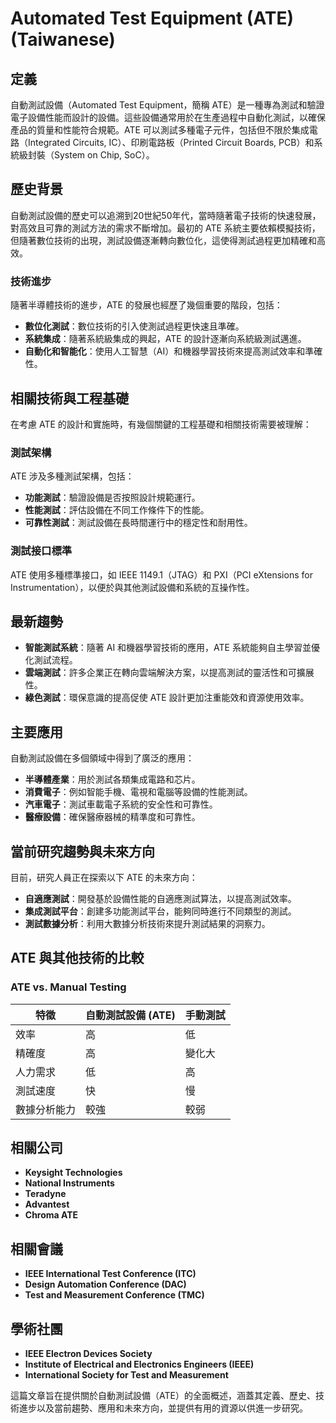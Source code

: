 # Automated Test Equipment (ATE) (Taiwanese)

## 定義

自動測試設備（Automated Test Equipment，簡稱 ATE）是一種專為測試和驗證電子設備性能而設計的設備。這些設備通常用於在生產過程中自動化測試，以確保產品的質量和性能符合規範。ATE 可以測試多種電子元件，包括但不限於集成電路（Integrated Circuits, IC）、印刷電路板（Printed Circuit Boards, PCB）和系統級封裝（System on Chip, SoC）。

## 歷史背景

自動測試設備的歷史可以追溯到20世紀50年代，當時隨著電子技術的快速發展，對高效且可靠的測試方法的需求不斷增加。最初的 ATE 系統主要依賴模擬技術，但隨著數位技術的出現，測試設備逐漸轉向數位化，這使得測試過程更加精確和高效。

### 技術進步

隨著半導體技術的進步，ATE 的發展也經歷了幾個重要的階段，包括：

- **數位化測試**：數位技術的引入使測試過程更快速且準確。
- **系統集成**：隨著系統級集成的興起，ATE 的設計逐漸向系統級測試邁進。
- **自動化和智能化**：使用人工智慧（AI）和機器學習技術來提高測試效率和準確性。

## 相關技術與工程基礎

在考慮 ATE 的設計和實施時，有幾個關鍵的工程基礎和相關技術需要被理解：

### 測試架構

ATE 涉及多種測試架構，包括：

- **功能測試**：驗證設備是否按照設計規範運行。
- **性能測試**：評估設備在不同工作條件下的性能。
- **可靠性測試**：測試設備在長時間運行中的穩定性和耐用性。

### 測試接口標準

ATE 使用多種標準接口，如 IEEE 1149.1（JTAG）和 PXI（PCI eXtensions for Instrumentation），以便於與其他測試設備和系統的互操作性。

## 最新趨勢

- **智能測試系統**：隨著 AI 和機器學習技術的應用，ATE 系統能夠自主學習並優化測試流程。
- **雲端測試**：許多企業正在轉向雲端解決方案，以提高測試的靈活性和可擴展性。
- **綠色測試**：環保意識的提高促使 ATE 設計更加注重能效和資源使用效率。

## 主要應用

自動測試設備在多個領域中得到了廣泛的應用：

- **半導體產業**：用於測試各類集成電路和芯片。
- **消費電子**：例如智能手機、電視和電腦等設備的性能測試。
- **汽車電子**：測試車載電子系統的安全性和可靠性。
- **醫療設備**：確保醫療器械的精準度和可靠性。

## 當前研究趨勢與未來方向

目前，研究人員正在探索以下 ATE 的未來方向：

- **自適應測試**：開發基於設備性能的自適應測試算法，以提高測試效率。
- **集成測試平台**：創建多功能測試平台，能夠同時進行不同類型的測試。
- **測試數據分析**：利用大數據分析技術來提升測試結果的洞察力。

## ATE 與其他技術的比較

### ATE vs. Manual Testing

| 特徵                 | 自動測試設備 (ATE)           | 手動測試                     |
|----------------------|------------------------------|------------------------------|
| 效率                 | 高                           | 低                           |
| 精確度               | 高                           | 變化大                       |
| 人力需求             | 低                           | 高                           |
| 測試速度             | 快                           | 慢                           |
| 數據分析能力         | 較強                         | 較弱                         |

## 相關公司

- **Keysight Technologies**
- **National Instruments**
- **Teradyne**
- **Advantest**
- **Chroma ATE**

## 相關會議

- **IEEE International Test Conference (ITC)**
- **Design Automation Conference (DAC)**
- **Test and Measurement Conference (TMC)**

## 學術社團

- **IEEE Electron Devices Society**
- **Institute of Electrical and Electronics Engineers (IEEE)**
- **International Society for Test and Measurement**

這篇文章旨在提供關於自動測試設備（ATE）的全面概述，涵蓋其定義、歷史、技術進步以及當前趨勢、應用和未來方向，並提供有用的資源以供進一步研究。